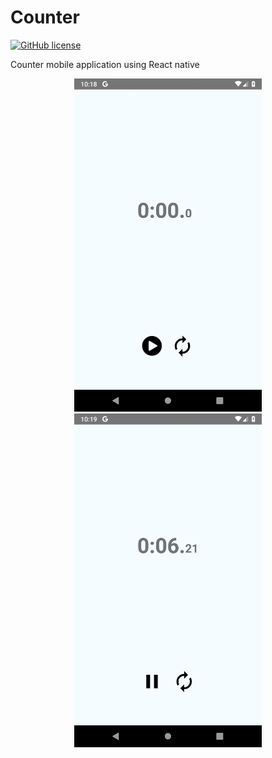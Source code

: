 # Counter

[![GitHub license](https://img.shields.io/github/license/nimjetushar/Counter.svg)](https://github.com/nimjetushar/Counter/blob/master/LICENSE)

Counter mobile application using React native

<p align="center">
  <img width='300px' src='./assets/Screenshot_1557420515.png' alt='Counter'/>
  <img width='300px' src='./assets/Screenshot_1557420548.png' alt='Counter'/>  
</p>
